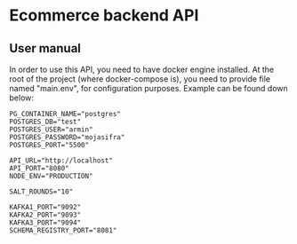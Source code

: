 # Ecommerce backend API

## User manual

In order to use this API, you need to have docker engine installed.
At the root of the project (where docker-compose is), you need to provide file named
"main.env", for configuration purposes. Example can be found down below:

```
PG_CONTAINER_NAME="postgres"
POSTGRES_DB="test"
POSTGRES_USER="armin"
POSTGRES_PASSWORD="mojasifra"
POSTGRES_PORT="5500"

API_URL="http://localhost"
API_PORT="8080"
NODE_ENV="PRODUCTION"

SALT_ROUNDS="10"

KAFKA1_PORT="9092"
KAFKA2_PORT="9093"
KAFKA3_PORT="9094"
SCHEMA_REGISTRY_PORT="8081"


```
